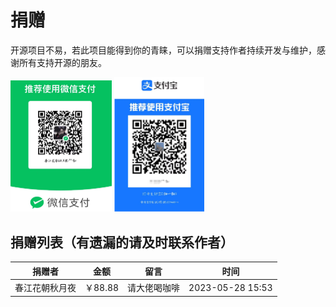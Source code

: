# 捐赠

开源项目不易，若此项目能得到你的青睐，可以捐赠支持作者持续开发与维护，感谢所有支持开源的朋友。

<img src="./vx.png" alt="img.png" style="zoom:25%;" /> <img src="./zfb.png" alt="img_2.png" style="zoom:25%;" />


## 捐赠列表（有遗漏的请及时联系作者）
|捐赠者|金额|留言|时间|
|:---:|:---:|:---:|:---:|
|春江花朝秋月夜|￥88.88 |请大佬喝咖啡|2023-05-28 15:53|

